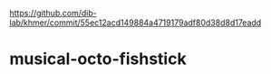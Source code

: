 https://github.com/dib-lab/khmer/commit/55ec12acd149884a4719179adf80d38d8d17eadd
# musical-octo-fishstick
